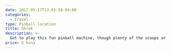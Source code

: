 ```yaml
---
date: 2017-05-17T13:03:58-04:00
categories: 
  - travel
type: Pinball location
title: Shrek
description: >-
  Got to play this fun pinball machine, though plenty of the scoops or motion elements were not functioning.
price: 5 kuna
---
```


